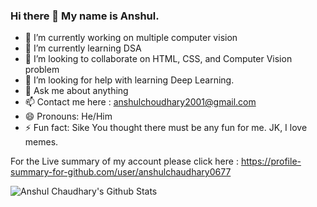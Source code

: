 ### Hi there 👋 My name is Anshul.


- 🔭 I’m currently working on multiple computer vision
- 🌱 I’m currently learning DSA
- 👯 I’m looking to collaborate on HTML, CSS, and Computer Vision problem
- 🤔 I’m looking for help with learning Deep Learning.
- 💬 Ask me about anything
- 📫 Contact me here : anshulchoudhary2001@gmail.com
- 😄 Pronouns: He/Him
- ⚡ Fun fact: Sike You thought there must be any fun for me. JK, I love memes.

For the Live summary of my account please click here :
https://profile-summary-for-github.com/user/anshulchaudhary0677

<img align="left" alt="Anshul Chaudhary's Github Stats" src="https://github-readme-stats.vercel.app/api?username=annchy&show_icons=true&hide_border=true" />
